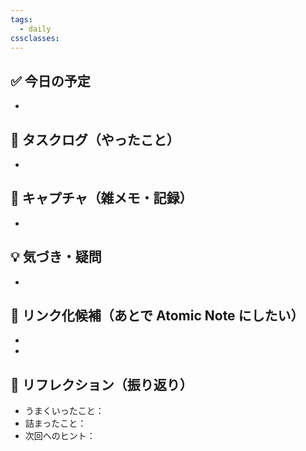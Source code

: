 ```yaml
---
tags:
  - daily
cssclasses:
---
```


## ✅ 今日の予定
- 

## 🔄 タスクログ（やったこと）
- 

## 📝 キャプチャ（雑メモ・記録）
- 

## 💡 気づき・疑問
- 

## 🔗 リンク化候補（あとで Atomic Note にしたい）
- 
- 

## 🧠 リフレクション（振り返り）
- うまくいったこと：
- 詰まったこと：
- 次回へのヒント：
